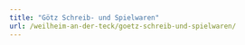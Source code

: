 ```yaml
---
title: "Götz Schreib- und Spielwaren"
url: /weilheim-an-der-teck/goetz-schreib-und-spielwaren/
---
```

